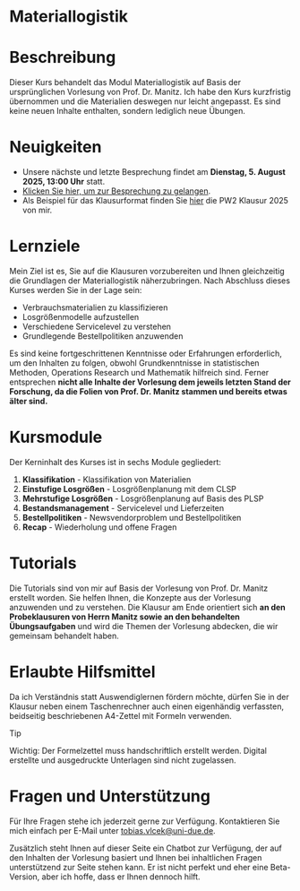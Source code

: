 # Materiallogistik


# Beschreibung

Dieser Kurs behandelt das Modul Materiallogistik auf Basis der
ursprünglichen Vorlesung von Prof. Dr. Manitz. Ich habe den Kurs
kurzfristig übernommen und die Materialien deswegen nur leicht
angepasst. Es sind keine neuen Inhalte enthalten, sondern lediglich neue
Übungen.

# Neuigkeiten

- Unsere nächste und letzte Besprechung findet am **Dienstag, 5. August
  2025, 13:00 Uhr** statt.
- [Klicken Sie hier, um zur Besprechung zu
  gelangen](https://meet.google.com/efc-hgep-ibr).
- Als Beispiel für das Klausurformat finden Sie
  [hier](general/pw2-2025.pdf) die PW2 Klausur 2025 von mir.

# Lernziele

Mein Ziel ist es, Sie auf die Klausuren vorzubereiten und Ihnen
gleichzeitig die Grundlagen der Materiallogistik näherzubringen. Nach
Abschluss dieses Kurses werden Sie in der Lage sein:

- Verbrauchsmaterialien zu klassifizieren
- Losgrößenmodelle aufzustellen
- Verschiedene Servicelevel zu verstehen
- Grundlegende Bestellpolitiken anzuwenden

Es sind keine fortgeschrittenen Kenntnisse oder Erfahrungen
erforderlich, um den Inhalten zu folgen, obwohl Grundkenntnisse in
statistischen Methoden, Operations Research und Mathematik hilfreich
sind. Ferner entsprechen **nicht alle Inhalte der Vorlesung dem jeweils
letzten Stand der Forschung, da die Folien von Prof. Dr. Manitz stammen
und bereits etwas älter sind.**

# Kursmodule

Der Kerninhalt des Kurses ist in sechs Module gegliedert:

1.  **Klassifikation** - Klassifikation von Materialien
2.  **Einstufige Losgrößen** - Losgrößenplanung mit dem CLSP
3.  **Mehrstufige Losgrößen** - Losgrößenplanung auf Basis des PLSP
4.  **Bestandsmanagement** - Servicelevel und Lieferzeiten
5.  **Bestellpolitiken** - Newsvendorproblem und Bestellpolitiken
6.  **Recap** - Wiederholung und offene Fragen

# Tutorials

Die Tutorials sind von mir auf Basis der Vorlesung von Prof. Dr. Manitz
erstellt worden. Sie helfen Ihnen, die Konzepte aus der Vorlesung
anzuwenden und zu verstehen. Die Klausur am Ende orientiert sich **an
den Probeklausuren von Herrn Manitz sowie an den behandelten
Übungsaufgaben** und wird die Themen der Vorlesung abdecken, die wir
gemeinsam behandelt haben.

# Erlaubte Hilfsmittel

Da ich Verständnis statt Auswendiglernen fördern möchte, dürfen Sie in
der Klausur neben einem Taschenrechner auch einen eigenhändig
verfassten, beidseitig beschriebenen A4-Zettel mit Formeln verwenden.

> [!TIP]
>
> Wichtig: Der Formelzettel muss handschriftlich erstellt werden.
> Digital erstellte und ausgedruckte Unterlagen sind nicht zugelassen.

# Fragen und Unterstützung

Für Ihre Fragen stehe ich jederzeit gerne zur Verfügung. Kontaktieren
Sie mich einfach per E-Mail unter
[tobias.vlcek@uni-due.de](mailto:tobias.vlcek@uni-due.de?subject=Materiallogistik%3A%20%3CIhr%20Betreff%3E).

Zusätzlich steht Ihnen auf dieser Seite ein Chatbot zur Verfügung, der
auf den Inhalten der Vorlesung basiert und Ihnen bei inhaltlichen Fragen
unterstützend zur Seite stehen kann. Er ist nicht perfekt und eher eine
Beta-Version, aber ich hoffe, dass er Ihnen dennoch hilft.
